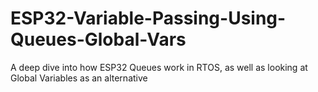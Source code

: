 # ESP32-Variable-Passing-Using-Queues-Global-Vars
A deep dive into how ESP32 Queues work in RTOS, as well as looking at Global Variables as an alternative
